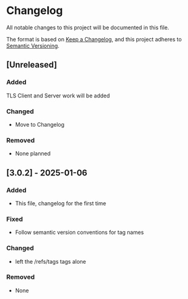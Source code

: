 # Changelog

All notable changes to this project will be documented in this file.

The format is based on [Keep a Changelog](https://keepachangelog.com/en/1.1.0/),
and this project adheres to [Semantic Versioning](https://semver.org/spec/v2.0.0.html).

## [Unreleased]

### Added
TLS Client and Server work will be added

### Changed

- Move to Changelog

### Removed

- None planned

## [3.0.2] - 2025-01-06

### Added

- This file, changelog for the first time

### Fixed

- Follow semantic version conventions for tag names

### Changed

- left the /refs/tags tags alone

### Removed

- None